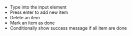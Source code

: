 - Type into the input element
- Press enter to add new item
- Delete an item
- Mark an item as done
- Conditionally show success message if all item are done